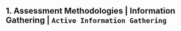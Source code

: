 <h2>
  1. Assessment Methodologies | Information Gathering |
  <code>Active Information Gathering</code>
</h2>
